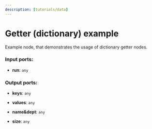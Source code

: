 ```yaml
---
description: [tutorials/data]
---
```


# Getter (dictionary) example

Example node, that demonstrates the usage of dictionary getter nodes.

### Input ports:

* __run__: ` any `

### Output ports:

* __keys__: ` any `


* __values__: ` any `


* __name&dept__: ` any `


* __size__: ` any `

